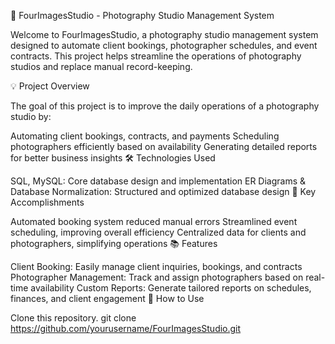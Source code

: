 📸 FourImagesStudio - Photography Studio Management System

Welcome to FourImagesStudio, a photography studio management system designed to automate client bookings, photographer schedules, and event contracts. This project helps streamline the operations of photography studios and replace manual record-keeping.

💡 Project Overview

The goal of this project is to improve the daily operations of a photography studio by:

Automating client bookings, contracts, and payments
Scheduling photographers efficiently based on availability
Generating detailed reports for better business insights
🛠️ Technologies Used

SQL, MySQL: Core database design and implementation
ER Diagrams & Database Normalization: Structured and optimized database design
🎯 Key Accomplishments

Automated booking system reduced manual errors
Streamlined event scheduling, improving overall efficiency
Centralized data for clients and photographers, simplifying operations
📚 Features

Client Booking: Easily manage client inquiries, bookings, and contracts
Photographer Management: Track and assign photographers based on real-time availability
Custom Reports: Generate tailored reports on schedules, finances, and client engagement
🚀 How to Use

Clone this repository.
git clone https://github.com/yourusername/FourImagesStudio.git
